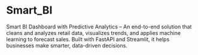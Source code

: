 # Smart_BI
Smart BI Dashboard with Predictive Analytics – An end-to-end solution that cleans and analyzes retail data, visualizes trends, and applies machine learning to forecast sales. Built with FastAPI and Streamlit, it helps businesses make smarter, data-driven decisions.
